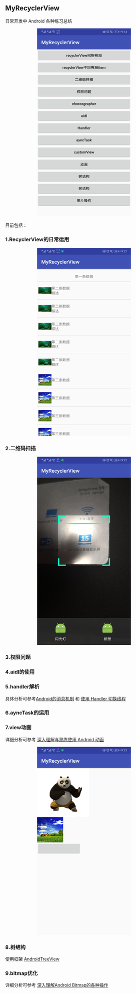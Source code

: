 ## MyRecyclerView
日常开发中 Android 各种练习总结
<div align=center><img width="300" height="600" src="https://github.com/Tomdogs/MyRecyclerView/raw/master/screenshots/总体概览.jpg"/></div>

目前包括：
### 1.RecyclerView的日常运用

<div align=center><img width="300" height="600" src="https://github.com/Tomdogs/MyRecyclerView/raw/master/screenshots/recyclerView.jpg"/></div>

### 2.二维码扫描

<div align=center><img width="300" height="600" src="https://github.com/Tomdogs/MyRecyclerView/raw/master/screenshots/二维码.jpg"/></div>

### 3.权限问题

### 4.aidl的使用

### 5.handler解析

具体分析可参考[Android的消息机制](https://blog.csdn.net/wanliguodu/article/details/80945967)
和 [使用 Handler 切换线程](https://blog.csdn.net/wanliguodu/article/details/83893990)

### 6.ayncTask的运用

### 7.view动画
详细分析可参考 [深入理解与熟练使用 Android 动画](https://blog.csdn.net/wanliguodu/article/details/84109662)

<div align=center><img width="300" height="600" src="https://github.com/Tomdogs/MyRecyclerView/raw/master/screenshots/view动画.jpg"/></div>

### 8.树结构

使用框架 [AndroidTreeView](https://github.com/bmelnychuk/AndroidTreeView)

### 9.bitmap优化

详细分析可参考 [深入理解Android Bitmap的各种操作](https://blog.csdn.net/wanliguodu/article/details/84973846)
